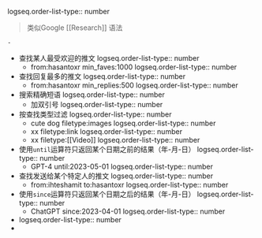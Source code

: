 logseq.order-list-type:: number
> 类似Google [[Research]] 语法

	-
- 查找某人最受欢迎的推文
  logseq.order-list-type:: number
	- from:hasantoxr min_faves:1000
	  logseq.order-list-type:: number
- 查找回复最多的推文
  logseq.order-list-type:: number
	- from:hasantoxr min_replies:500
	  logseq.order-list-type:: number
- 搜索精确短语
  logseq.order-list-type:: number
	- 加双引号
	  logseq.order-list-type:: number
- 按查找类型过滤
  logseq.order-list-type:: number
	- cute dog filetype:images
	  logseq.order-list-type:: number
	- xx filetype:link
	  logseq.order-list-type:: number
	- xx filetype:[[Video]]
	  logseq.order-list-type:: number
- 使用`until`运算符只返回某个日期之前的结果（年-月-日）
  logseq.order-list-type:: number
	- GPT-4 until:2023-05-01
	  logseq.order-list-type:: number
- 查找发送给某个特定人的推文
  logseq.order-list-type:: number
	- from:ihteshamit to:hasantoxr
	  logseq.order-list-type:: number
- 使用`since`运算符只返回某个日期之后的结果（年-月-日）
  logseq.order-list-type:: number
	- ChatGPT since:2023-04-01
	  logseq.order-list-type:: number
- logseq.order-list-type:: number
-